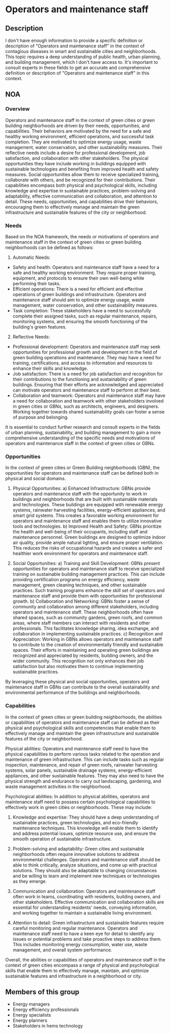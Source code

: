 # Operators and maintenance staff

## Description

I don't have enough information to provide a specific definition or description of "Operators and maintenance staff" in the context of contagious diseases in smart and sustainable cities and neighborhoods. This topic requires a deep understanding of public health, urban planning, and building management, which I don't have access to. It's important to consult experts in these fields to get an accurate and comprehensive definition or description of "Operators and maintenance staff" in this context.

## NOA

### Overview

Operators and maintenance staff in the context of green cities or green building neighborhoods are driven by their needs, opportunities, and capabilities. Their behaviors are motivated by the need for a safe and healthy working environment, efficient operations, and successful task completion. They are motivated to optimize energy usage, waste management, water conservation, and other sustainability measures. Their reflective needs include a desire for professional development, job satisfaction, and collaboration with other stakeholders. The physical opportunities they have include working in buildings equipped with sustainable technologies and benefiting from improved health and safety measures. Social opportunities allow them to receive specialized training, collaborate with others, and be recognized for their contributions. Their capabilities encompass both physical and psychological skills, including knowledge and expertise in sustainable practices, problem-solving and adaptability, effective communication and collaboration, and attention to detail. These needs, opportunities, and capabilities drive their behaviors, encouraging them to effectively manage and maintain the green infrastructure and sustainable features of the city or neighborhood.

### Needs

Based on the NOA framework, the needs or motivations of operators and maintenance staff in the context of green cities or green building neighborhoods can be defined as follows:

1. Automatic Needs:
- Safety and health: Operators and maintenance staff have a need for a safe and healthy working environment. They require proper training, equipment, and protocols to ensure their own well-being while performing their tasks.
- Efficient operations: There is a need for efficient and effective operations of green buildings and infrastructure. Operators and maintenance staff should aim to optimize energy usage, waste management, water conservation, and other sustainability measures.
- Task completion: These stakeholders have a need to successfully complete their assigned tasks, such as regular maintenance, repairs, monitoring systems, and ensuring the smooth functioning of the building's green features.

2. Reflective Needs:
- Professional development: Operators and maintenance staff may seek opportunities for professional growth and development in the field of green building operations and maintenance. They may have a need for training, certifications, and access to information and resources to enhance their skills and knowledge.
- Job satisfaction: There is a need for job satisfaction and recognition for their contributions to the functioning and sustainability of green buildings. Ensuring that their efforts are acknowledged and appreciated can motivate operators and maintenance staff to perform at their best.
- Collaboration and teamwork: Operators and maintenance staff may have a need for collaboration and teamwork with other stakeholders involved in green cities or GBNs, such as architects, engineers, and designers. Working together towards shared sustainability goals can foster a sense of purpose and belonging.

It is essential to conduct further research and consult experts in the fields of urban planning, sustainability, and building management to gain a more comprehensive understanding of the specific needs and motivations of operators and maintenance staff in the context of green cities or GBNs.

### Opportunities

In the context of green cities or Green Building neighborhoods (GBN), the opportunities for operators and maintenance staff can be defined both in physical and social domains.

1. Physical Opportunities:
a) Enhanced Infrastructure: GBNs provide operators and maintenance staff with the opportunity to work in buildings and neighborhoods that are built with sustainable materials and technologies. These buildings are equipped with renewable energy systems, rainwater harvesting facilities, energy-efficient appliances, and smart grid systems. This creates a favorable working environment for operators and maintenance staff and enables them to utilize innovative tools and technologies.
b) Improved Health and Safety: GBNs prioritize the health and well-being of their occupants, including staff and maintenance personnel. Green buildings are designed to optimize indoor air quality, provide ample natural lighting, and ensure proper ventilation. This reduces the risks of occupational hazards and creates a safer and healthier work environment for operators and maintenance staff.

2. Social Opportunities:
a) Training and Skill Development: GBNs present opportunities for operators and maintenance staff to receive specialized training on sustainable building management practices. This can include providing certification programs on energy efficiency, waste management, green cleaning techniques, and other sustainable practices. Such training programs enhance the skill set of operators and maintenance staff and provide them with opportunities for professional growth.
b) Collaboration and Networking: GBNs foster a sense of community and collaboration among different stakeholders, including operators and maintenance staff. These neighborhoods often have shared spaces, such as community gardens, green roofs, and common areas, where staff members can interact with residents and other professionals. This facilitates knowledge sharing, idea exchange, and collaboration in implementing sustainable practices.
c) Recognition and Appreciation: Working in GBNs allows operators and maintenance staff to contribute to the creation of environmentally friendly and sustainable spaces. Their efforts in maintaining and operating green buildings are recognized and appreciated by residents, building owners, and the wider community. This recognition not only enhances their job satisfaction but also motivates them to continue implementing sustainable practices.

By leveraging these physical and social opportunities, operators and maintenance staff in GBNs can contribute to the overall sustainability and environmental performance of the buildings and neighborhoods.

### Capabilities

In the context of green cities or green building neighborhoods, the abilities or capabilities of operators and maintenance staff can be defined as their physical and psychological skills and competencies that enable them to effectively manage and maintain the green infrastructure and sustainable features of the city or neighborhood. 

Physical abilities: Operators and maintenance staff need to have the physical capabilities to perform various tasks related to the operation and maintenance of green infrastructure. This can include tasks such as regular inspection, maintenance, and repair of green roofs, rainwater harvesting systems, solar panels, sustainable drainage systems, energy-efficient appliances, and other sustainable features. They may also need to have the physical strength and endurance to carry out landscaping, gardening, and waste management activities in the neighborhood.

Psychological abilities: In addition to physical abilities, operators and maintenance staff need to possess certain psychological capabilities to effectively work in green cities or neighborhoods. These may include:

1. Knowledge and expertise: They should have a deep understanding of sustainable practices, green technologies, and eco-friendly maintenance techniques. This knowledge will enable them to identify and address potential issues, optimize resource use, and ensure the smooth operation of sustainable infrastructure.

2. Problem-solving and adaptability: Green cities and sustainable neighborhoods often require innovative solutions to address environmental challenges. Operators and maintenance staff should be able to think critically, analyze situations, and come up with practical solutions. They should also be adaptable to changing circumstances and be willing to learn and implement new techniques or technologies as they emerge.

3. Communication and collaboration: Operators and maintenance staff often work in teams, coordinating with residents, building owners, and other stakeholders. Effective communication and collaboration skills are essential for understanding residents' needs, conveying information, and working together to maintain a sustainable living environment.

4. Attention to detail: Green infrastructure and sustainable features require careful monitoring and regular maintenance. Operators and maintenance staff need to have a keen eye for detail to identify any issues or potential problems and take proactive steps to address them. This includes monitoring energy consumption, water use, waste management, and overall system performance.

Overall, the abilities or capabilities of operators and maintenance staff in the context of green cities encompass a range of physical and psychological skills that enable them to effectively manage, maintain, and optimize sustainable features and infrastructure in a neighborhood or city.

## Members of this group

* Energy managers
* Energy efficiency professionals
* Energy specialists
* Energy planners
* Stakeholders in hems technology